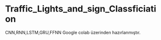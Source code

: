 # Traffic_Lights_and_sign_Classficiation
CNN,RNN,LSTM,GRU,FFNN
Google colab üzerinden hazırlanmıştır.
